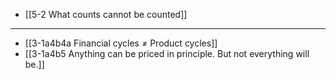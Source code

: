 - [[5-2 What counts cannot be counted]]
---
- [[3-1a4b4a Financial cycles ≠ Product cycles]]
- [[3-1a4b5 Anything can be priced in principle. But not everything will be.]]
